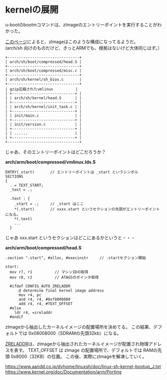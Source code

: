 # kernelの展開
u-bootのbootmコマンドは、zImageのエントリーポイントを実行することがわかった。  

[このページ](https://www.aandd.co.jp/dvhome/linuxsh/doc/linux-sh-kernel-bootup_J.txt)によると、zImageはこのような構成になってるようだ。  
(arch/sh 向けのものだけど、きっとARMでも、根拠はないけど大体同じはず。）
```
+--------------------------------+
| arch/sh/boot/compressed/head.S |
+--------------------------------+
| arch/sh/boot/compressed/misc.c |
+--------------------------------+
| arch/sh/kernel/sh_bios.c       |
+--------------------------------+
| gzip圧縮されたvmlinux          |
| +----------------------------+ |
| | arch/sh/kernel/head.S      | |
| +----------------------------+ |
| | arch/sh/kernel/init_task.c | |
| +----------------------------+ |
| | init/main.c                | |
| +----------------------------+ |
| | init/version.c             | |
| +----------------------------+ |
| | ......                     | |
| +----------------------------+ |
+--------------------------------+
```

じゃあ、そのエントリーポイントはどこだろうか？ 


**arch/arm/boot/compressed/vmlinux.lds.S**
```
ENTRY(_start)       // エントリーポイントは _start というシンボル
SECTIONS
{
  . = TEXT_START;
  _text = .;     
  
  .text : {
    _start = .;     // _start はここ
    *(.start)       // xxxx.start というセクションの先頭がエントリーポイントになる。
    *(.text)
    ...
  }
```
じゃあ xxx.start というセクションはどこにあるかというと・・・

**arch/arm/boot/compressed/head.S**
```
.section ".start", #alloc, #execinstr     // .startセクション開始

start:
  mov r7, r1          // マシンIDの取得
  mov r8, r2          // ATAGSのポインタ取得

  #ifdef CONFIG_AUTO_ZRELADDR
	  @ determine final kernel image address
	  mov r4, pc
	  and r4, r4, #0xf8000000
	  add r4, r4, #TEXT_OFFSET
  #else
  	ldr r4, =zreladdr
  #endif
```

zImageから抽出したカーネルイメージの配置場所を決めてる。
この結果、デフォルトでは 0x08008000（SDRAMの先頭32kb）になる。

[ZRELADDR]([https://cateee.net/lkddb/web-lkddb/AUTO_ZRELADDR.html)は、zImageから抽出されたカーネルイメージが配置され物理アドレスを表す。
TEXT_OFFSET は zImage の配置場所で、デフォルトでは RAMの先頭 0x8000（32KB）の位置。
この後、実際にzImageを解凍していく。

https://www.aandd.co.jp/dvhome/linuxsh/doc/linux-sh-kernel-bootup_J.txt  
https://www.kernel.org/doc/Documentation/arm/Porting
